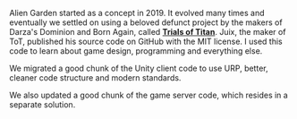 Alien Garden started as a concept in 2019. It evolved many times and eventually we settled on using a beloved defunct project by the makers of Darza's Dominion and Born Again, called [**Trials of Titan**](https://github.com/Unnamed-Studios-LLC/Trials-Of-Titan). Juix, the maker of ToT, published his source code on GitHub with the MIT license. I used this code to learn about game design, programming and everything else.


We migrated a good chunk of the Unity client code to use URP, better, cleaner code structure and modern standards. 

We also updated a good chunk of the game server code, which resides in a separate solution.